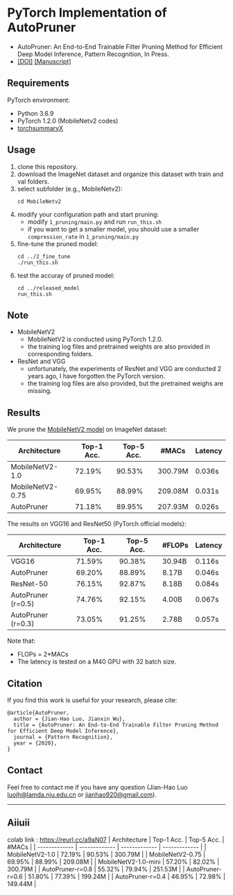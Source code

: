 # PyTorch Implementation of AutoPruner
* AutoPruner: An End-to-End Trainable Filter Pruning Method for Efficient Deep Model Inference, Pattern Recognition, In Press.
* [[DOI]](https://doi.org/10.1016/j.patcog.2020.107461)   [[Manuscript]](https://cs.nju.edu.cn/wujx/paper/AutoPruner_PR2020.pdf)

## Requirements 
PyTorch environment:
* Python 3.6.9
* PyTorch 1.2.0 (MobileNetv2 codes)
* [torchsummaryX](https://github.com/nmhkahn/torchsummaryX)

## Usage
1. clone this repository.
2. download the ImageNet dataset and organize this dataset with train and val folders.
3. select subfolder (e.g., MobileNetv2):
   ```
   cd MobileNetv2
   ```
4. modify your configuration path and start pruning:
   + modify `1_pruning/main.py` and run `run_this.sh`
   + if you want to get a smaller model, you should use a smaller `compression_rate` in `1_pruning/main.py`
5. fine-tune the pruned model:
   ```
   cd ../2_fine_tune
   ./run_this.sh
   ```
6. test the accuray of pruned model:
   ```
   cd ../released_model
   run_this.sh
   ```

## Note
* MobileNetV2
  + MobileNetV2 is conducted using PyTorch 1.2.0.
  + the training log files and pretrained weights are also provided in corresponding folders.
* ResNet and VGG
  + unfortunately, the experiments of ResNet and VGG are conducted 2 years ago, I have forgotten the PyTorch version.
  +  the training log files are also provided, but the pretrained weighs are missing.

## Results
We prune the [MobileNetV2 model](https://github.com/d-li14/mobilenetv2.pytorch) on ImageNet dataset:

| Architecture  | Top-1 Acc.  | Top-5 Acc.  | #MACs   | Latency |
| ------------- | ------------- | ------------- |  ------------- |  ------------- | 
| MobileNetV2-1.0  | 72.19%  | 90.53%  | 300.79M  | 0.036s  |
| MobileNetV2-0.75 |  69.95%  | 88.99%  | 209.08M  | 0.031s  |
| AutoPruner | 71.18% | 89.95% | 207.93M | 0.026s |

The results on VGG16 and ResNet50 (PyTorch official models):

| Architecture  | Top-1 Acc.  | Top-5 Acc.  | #FLOPs   | Latency |
| ------------- | ------------- | ------------- |  ------------- |  ------------- | 
| VGG16  | 71.59%  | 90.38%  | 30.94B  | 0.116s  |
|  AutoPruner |  69.20%  | 88.89%  | 8.17B | 0.046s |
| ResNet-50 | 76.15% | 92.87% | 8.18B | 0.084s |
| AutoPruner (r=0.5) | 74.76% | 92.15% | 4.00B | 0.067s |
| AutoPruner (r=0.3) | 73.05% | 91.25% | 2.78B | 0.057s |

Note that:
  + FLOPs = 2*MACs
  + The latency is tested on a M40 GPU with 32 batch size.

## Citation
If you find this work is useful for your research, please cite:
```
@article{AutoPruner,
  author = {Jian-Hao Luo, Jianxin Wu},
  title = {AutoPruner: An End-to-End Trainable Filter Pruning Method for Efficient Deep Model Inference},
  journal = {Pattern Recognition},
  year = {2020},
}
```

## Contact
Feel free to contact me if you have any question (Jian-Hao Luo luojh@lamda.nju.edu.cn or jianhao920@gmail.com).

---
## Aiiuii
colab link : https://reurl.cc/a9aN07
| Architecture  | Top-1 Acc.  | Top-5 Acc.  | #MACs   |
| ------------- | ------------- | ------------- |  ------------- | 
| MobileNetV2-1.0  | 72.19%  | 90.53%  | 300.79M  | 
| MobileNetV2-0.75 |  69.95%  | 88.99%  | 209.08M  |
| MobileNetV2-1.0-mini  | 57.20%  | 82.02%  | 300.79M  |
| AutoPruner-r=0.8 | 55.32% | 79.94% | 251.53M | 
| AutoPruner-r=0.6 | 51.80% | 77.39% | 199.24M | 
| AutoPruner-r=0.4 | 46.95% | 72.98% | 149.44M | 
